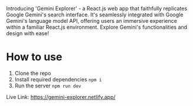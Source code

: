 Introducing 'Gemini Explorer' - a React.js web app that faithfully replicates Google Gemini's search interface. It's seamlessly integrated with Google Gemini's language model API, offering users an immersive experience within a familiar React.js environment. Explore Gemini's functionalities and design with ease!

# How to use

1. Clone the repo
2. Install required dependencies <code>npm i</code>
3. Run the server <code>npm run dev</code>

Live Link: https://gemini-explorer.netlify.app/

